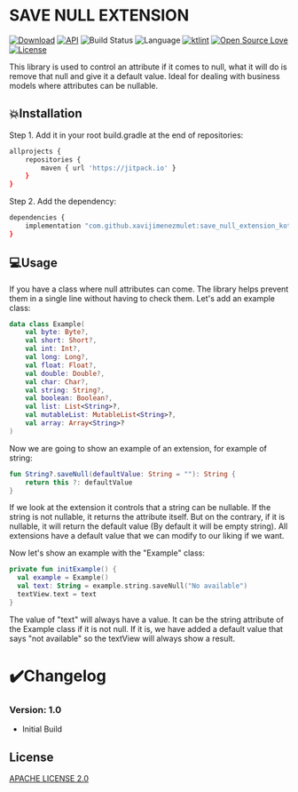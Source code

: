 # SAVE NULL EXTENSION

[![Download](https://jitpack.io/v/xavijimenezmulet/save_null_extension_kotlin.svg)](https://jitpack.io/#xavijimenezmulet/save_null_extension_kotlin)
[![API](https://img.shields.io/badge/API-19%2B-brightgreen.svg?style=flat)](https://android-arsenal.com/api?level=19)
![Build Status](https://github.com/Dhaval2404/ImagePicker/workflows/Build/badge.svg)
![Language](https://img.shields.io/badge/language-Kotlin-orange.svg)
[![ktlint](https://img.shields.io/badge/code%20style-%E2%9D%A4-FF4081.svg)](https://ktlint.github.io/)
[![Open Source Love](https://badges.frapsoft.com/os/v1/open-source.svg?v=102)](https://opensource.org/licenses/Apache-2.0)
[![License](https://img.shields.io/badge/license-Apache%202.0-blue.svg)](https://github.com/xavijimenezmulet/save_null_extension_kotlin/blob/main/LICENSE)


This library is used to control an attribute if it comes to null, what it will do is remove that null and give it a default value. Ideal for dealing with business models where attributes can be nullable.

## 💥Installation

Step 1. Add it in your root build.gradle at the end of repositories:

```bash
allprojects {
	repositories {
		maven { url 'https://jitpack.io' }
	}
}
```

Step 2. Add the dependency:

```bash
dependencies {
	implementation "com.github.xavijimenezmulet:save_null_extension_kotlin:$last_version"
}
```

## 💻Usage

If you have a class where null attributes can come. The library helps prevent them in a single line without having to check them.
Let's add an example class:

```kotlin
data class Example(
    val byte: Byte?,
    val short: Short?,
    val int: Int?,
    val long: Long?,
    val float: Float?,
    val double: Double?,
    val char: Char?,
    val string: String?,
    val boolean: Boolean?,
    val list: List<String>?,
    val mutableList: MutableList<String>?,
    val array: Array<String>?
)
```

Now we are going to show an example of an extension, for example of string:

```kotlin
fun String?.saveNull(defaultValue: String = ""): String {
    return this ?: defaultValue
}
```

If we look at the extension it controls that a string can be nullable. If the string is not nullable, it returns the attribute itself. But on the contrary, if it is nullable, it will return the default value (By default it will be empty string).
All extensions have a default value that we can modify to our liking if we want.

Now let's show an example with the "Example" class:

```kotlin
private fun initExample() {
  val example = Example()
  val text: String = example.string.saveNull("No available")
  textView.text = text
}
```

The value of "text" will always have a value. It can be the string attribute of the Example class if it is not null.
If it is, we have added a default value that says "not available" so the textView will always show a result.


# ✔️Changelog

### Version: 1.0

  * Initial Build

## License
[APACHE LICENSE 2.0](https://www.apache.org/licenses/LICENSE-2.0.txt)
